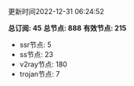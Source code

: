 更新时间2022-12-31 06:24:52

**总订阅: 45**
**总节点: 888**
**有效节点: 215**
- ssr节点: 5
- ss节点: 23
- v2ray节点: 180
- trojan节点: 7
